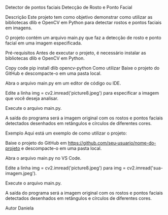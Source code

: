 Detector de pontos faciais
Detecção de Rosto e Ponto Facial

Descrição
Este projeto tem como objetivo demonstrar como utilizar as bibliotecas dlib e OpenCV em Python para detectar rostos e pontos faciais em imagens.

O projeto contém um arquivo main.py que faz a detecção de rosto e ponto facial em uma imagem especificada.

Pré-requisitos
Antes de executar o projeto, é necessário instalar as bibliotecas dlib e OpenCV em Python.

Copy code
pip install dlib opencv-python
Como utilizar
Baixe o projeto do GitHub e descompacte-o em uma pasta local.

Abra o arquivo main.py em um editor de código ou IDE.

Edite a linha img = cv2.imread('picture8.jpeg') para especificar a imagem que você deseja analisar.

Execute o arquivo main.py.

A saída do programa será a imagem original com os rostos e pontos faciais detectados desenhados em retângulos e círculos de diferentes cores.

Exemplo
Aqui está um exemplo de como utilizar o projeto:

Baixe o projeto do GitHub em https://github.com/seu-usuario/nome-do-projeto e descompacte-o em uma pasta local.

Abra o arquivo main.py no VS Code.

Edite a linha img = cv2.imread('picture8.jpeg') para img = cv2.imread('sua-imagem.jpeg').

Execute o arquivo main.py.

A saída do programa será a imagem original com os rostos e pontos faciais detectados desenhados em retângulos e círculos de diferentes cores.

Autor
Daniela
